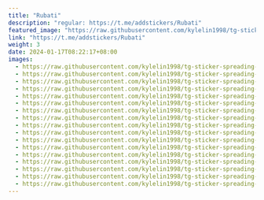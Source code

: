 ```yaml
---
title: "Rubati"
description: "regular: https://t.me/addstickers/Rubati"
featured_image: "https://raw.githubusercontent.com/kylelin1998/tg-sticker-spreading-worldwide-images/main/img/08dd268b-8311-430c-a6ac-b482f1dafdd9.jpg"
link: "https://t.me/addstickers/Rubati"
weight: 3
date: 2024-01-17T08:22:17+08:00
images:
  - https://raw.githubusercontent.com/kylelin1998/tg-sticker-spreading-worldwide-images/main/img/08dd268b-8311-430c-a6ac-b482f1dafdd9.jpg
  - https://raw.githubusercontent.com/kylelin1998/tg-sticker-spreading-worldwide-images/main/img/f2d029f3-248d-4b3c-af65-a7ec9818cb40.jpg
  - https://raw.githubusercontent.com/kylelin1998/tg-sticker-spreading-worldwide-images/main/img/bdfeb675-9474-4414-ab16-02a526a6c653.jpg
  - https://raw.githubusercontent.com/kylelin1998/tg-sticker-spreading-worldwide-images/main/img/71c8e4bc-1612-4680-9666-a2a1ff03d8f6.jpg
  - https://raw.githubusercontent.com/kylelin1998/tg-sticker-spreading-worldwide-images/main/img/38f51d8b-6fd2-4176-800d-94257ae4634d.jpg
  - https://raw.githubusercontent.com/kylelin1998/tg-sticker-spreading-worldwide-images/main/img/e794492d-f43b-4645-b87f-05eff5f86973.jpg
  - https://raw.githubusercontent.com/kylelin1998/tg-sticker-spreading-worldwide-images/main/img/7d4e7cd6-784d-4a56-b4ae-c53199e6cd49.jpg
  - https://raw.githubusercontent.com/kylelin1998/tg-sticker-spreading-worldwide-images/main/img/00f1faec-41a8-4ed5-9944-5082e07a1e1b.jpg
  - https://raw.githubusercontent.com/kylelin1998/tg-sticker-spreading-worldwide-images/main/img/a0be69af-6378-423b-be8c-b9009485ad1c.jpg
  - https://raw.githubusercontent.com/kylelin1998/tg-sticker-spreading-worldwide-images/main/img/80fb41b5-cdce-41e2-a43f-07309d0eb55f.jpg
  - https://raw.githubusercontent.com/kylelin1998/tg-sticker-spreading-worldwide-images/main/img/b21353e6-118b-46ff-841a-550ee6955d26.jpg
  - https://raw.githubusercontent.com/kylelin1998/tg-sticker-spreading-worldwide-images/main/img/bc6141ce-cfc7-462b-8b9f-84792ba77ce1.jpg
  - https://raw.githubusercontent.com/kylelin1998/tg-sticker-spreading-worldwide-images/main/img/2381599d-6c27-4818-9fbe-4b3e44895193.jpg
  - https://raw.githubusercontent.com/kylelin1998/tg-sticker-spreading-worldwide-images/main/img/b57e16d3-4bde-48c5-a7e1-6a8c779e2ca0.jpg
  - https://raw.githubusercontent.com/kylelin1998/tg-sticker-spreading-worldwide-images/main/img/db01e64c-9a55-42b3-b9cb-fe35c650fde5.jpg
  - https://raw.githubusercontent.com/kylelin1998/tg-sticker-spreading-worldwide-images/main/img/ccf44595-d683-40df-aefa-37028c8f30bc.jpg
  - https://raw.githubusercontent.com/kylelin1998/tg-sticker-spreading-worldwide-images/main/img/1fae560b-d69d-4cc3-a4e3-db87409df64e.jpg
---
```

